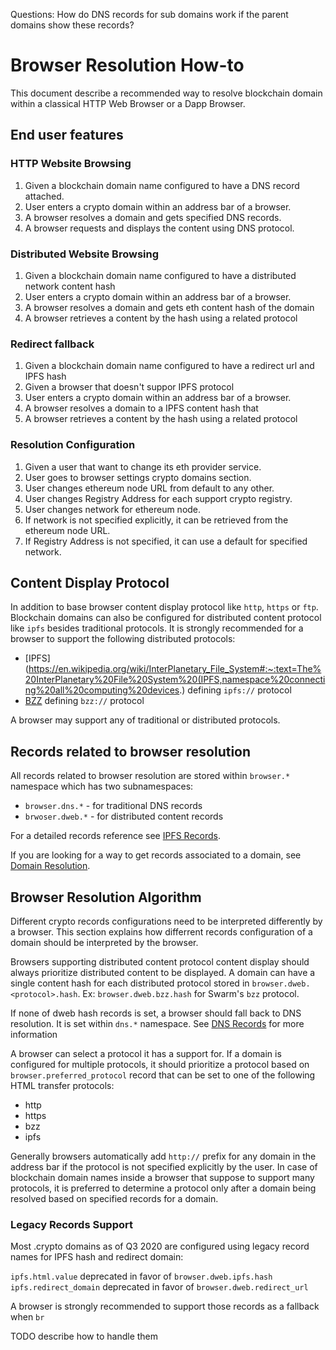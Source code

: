 Questions:
How do DNS records for sub domains work if the parent domains show these records?

# Browser Resolution How-to

This document describe a recommended way to resolve blockchain domain within a classical HTTP Web Browser or a Dapp Browser.

## End user features

### HTTP Website Browsing

1. Given a blockchain domain name configured to have a DNS record attached.
2. User enters a crypto domain within an address bar of a browser.
3. A browser resolves a domain and gets specified DNS records.
4. A browser requests and displays the content using DNS protocol.

### Distributed Website Browsing

1. Given a blockchain domain name configured to have a distributed network content hash
2. User enters a crypto domain within an address bar of a browser.
3. A browser resolves a domain and gets eth content hash of the domain
4. A browser retrieves a content by the hash using a related protocol

### Redirect fallback

1. Given a blockchain domain name configured to have a redirect url and IPFS hash
2. Given a browser that doesn't suppor IPFS protocol
2. User enters a crypto domain within an address bar of a browser.
3. A browser resolves a domain to a IPFS content hash that 
4. A browser retrieves a content by the hash using a related protocol

### Resolution Configuration

1. Given a user that want to change its eth provider service.
2. User goes to browser settings crypto domains section.
3. User changes ethereum node URL from default to any other.
4. User changes Registry Address for each support crypto registry.
5. User changes network for ethereum node.
6. If network is not specified explicitly, it can be retrieved from the ethereum node URL.
7. If Registry Address is not specified, it can use a default for specified network.

## Content Display Protocol

In addition to base browser content display protocol like `http`, `https` or `ftp`. Blockchain domains can also be configured
for distributed content protocol like `ipfs` besides traditional protocols. It is strongly recommended for a browser to support the following distributed protocols:

* [IPFS](https://en.wikipedia.org/wiki/InterPlanetary_File_System#:~:text=The%20InterPlanetary%20File%20System%20(IPFS,namespace%20connecting%20all%20computing%20devices.) defining `ipfs://` protocol
* [BZZ](https://swarm-guide.readthedocs.io/en/stable/architecture.html#the-bzz-protocol) defining `bzz://` protocol

A browser may support any of traditional or distributed protocols.

## Records related to browser resolution

All records related to browser resolution are stored within `browser.*` namespace which has two subnamespaces:

* `browser.dns.*` - for traditional DNS records
* `brwoser.dweb.*` - for distributed content records

For a detailed records reference see [IPFS Records](./RECORDS_REFERRENCE.md).

If you are looking for a way to get records associated to a domain,
see [Domain Resolution](./ARCHITECTURE.md#domain-resolution).

## Browser Resolution Algorithm

Different crypto records configurations need to be interpreted differently by a browser.
This section explains how differrent records configuration of a domain should be interpreted by the browser.

Browsers supporting distributed content protocol content display should always prioritize distributed content to be displayed. 
A domain can have a single content hash for each distributed protocol stored in `browser.dweb.<protocol>.hash`. Ex: `browser.dweb.bzz.hash` for Swarm's `bzz` protocol.


If none of dweb hash records is set, a browser should fall back to DNS resolution. It is set within `dns.*` namespace.
See [DNS Records](./ARCHITECTURE.md#dns-records) for more information

A browser can select a protocol it has a support for.
If a domain is configured for multiple protocols, it should prioritize a protocol based on `browser.preferred_protocol` record that can be set to one of the following HTML transfer protocols:

* http
* https
* bzz
* ipfs

Generally browsers automatically add `http://` prefix for any domain in the address bar if the protocol is not specified explicitly by the user. In case of blockchain domain names inside a browser that suppose to support many protocols, it is preferred to determine a protocol only after a domain being resolved based on specified records for a domain.


<div id="legacy-records"></div>

### Legacy Records Support

Most .crypto domains as of Q3 2020 are configured using legacy record names for IPFS hash and redirect domain:

`ipfs.html.value` deprecated in favor of `browser.dweb.ipfs.hash`
`ipfs.redirect_domain` deprecated in favor of `browser.dweb.redirect_url`

A browser is strongly recommended to support those records as a fallback when `br`

TODO describe how to handle them
